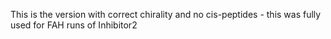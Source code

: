 This is the version with correct chirality and no cis-peptides - this was fully used for FAH runs of Inhibitor2
